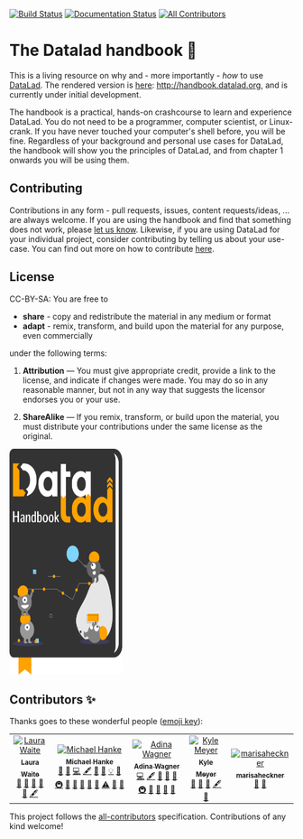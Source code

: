 [![Build Status](https://travis-ci.org/datalad-handbook/book.svg?branch=master)](https://travis-ci.org/datalad-handbook/book) [![Documentation Status](https://readthedocs.org/projects/datalad-handbook/badge/?version=latest)](http://handbook.datalad.org/en/latest/?badge=latest)
[![All Contributors](https://img.shields.io/badge/all_contributors-5-orange.svg?style=flat-square)](#contributors)

# The Datalad handbook :orange_book:

This is a living resource on why and - more importantly - *how* to use [DataLad](www.datalad.org).
The rendered version is [here](http://handbook.datalad.org): http://handbook.datalad.org, and is currently
under initial development.

The handbook is a practical, hands-on crashcourse to learn and experience DataLad.
You do not need to be a programmer, computer scientist, or Linux-crank. If you have never touched your computer's shell before, you will be fine. Regardless of your background and personal use cases for DataLad, the handbook will show you the principles of DataLad, and from chapter 1 onwards you will be using them.

## Contributing

Contributions in any form - pull requests, issues, content requests/ideas, ... are always welcome. If you are using the handbook and find that something does not work, please [let us know](https://github.com/datalad-handbook/book/issues/new). Likewise, if you are using DataLad for your individual project, consider contributing by telling us about your use-case. You can find out more on how to contribute [here](http://handbook.datalad.org/en/latest/contributing.html).

## License

CC-BY-SA: You are free to

- **share** - copy and redistribute the material in any medium or format
- **adapt** - remix, transform, and build upon the material for any purpose, even commercially

under the following terms:

1) **Attribution** — You must give appropriate credit, provide a link to the license, and indicate
 if changes were made. You may do so in any reasonable manner, but not in any way that suggests
 the licensor endorses you or your use.

2) **ShareAlike** — If you remix, transform, or build upon the material, you must distribute your
 contributions under the same license as the original.

<img src="https://raw.githubusercontent.com/datalad-handbook/book/master/artwork/logo.svg?sanitize=true" width="200" height="400">  

## Contributors ✨

Thanks goes to these wonderful people ([emoji key](https://allcontributors.org/docs/en/emoji-key)):

<!-- ALL-CONTRIBUTORS-LIST:START - Do not remove or modify this section -->
<!-- prettier-ignore -->
<table>
  <tr>
    <td align="center"><a href="https://github.com/loj"><img src="https://avatars2.githubusercontent.com/u/15157717?v=4" width="100px;" alt="Laura Waite"/><br /><sub><b>Laura Waite</b></sub></a><br /><a href="#ideas-loj" title="Ideas, Planning, & Feedback">🤔</a> <a href="#maintenance-loj" title="Maintenance">🚧</a> <a href="#review-loj" title="Reviewed Pull Requests">👀</a> <a href="#talk-loj" title="Talks">📢</a> <a href="#question-loj" title="Answering Questions">💬</a> <a href="#content-loj" title="Content">🖋</a></td>
    <td align="center"><a href="http://psychoinformatics.de"><img src="https://avatars1.githubusercontent.com/u/136479?v=4" width="100px;" alt="Michael Hanke"/><br /><sub><b>Michael Hanke</b></sub></a><br /><a href="#question-mih" title="Answering Questions">💬</a> <a href="https://github.com/datalad-handbook/book/issues?q=author%3Amih" title="Bug reports">🐛</a> <a href="https://github.com/datalad-handbook/book/commits?author=mih" title="Code">💻</a> <a href="#content-mih" title="Content">🖋</a> <a href="https://github.com/datalad-handbook/book/commits?author=mih" title="Documentation">📖</a> <a href="#design-mih" title="Design">🎨</a> <a href="#example-mih" title="Examples">💡</a> <a href="#ideas-mih" title="Ideas, Planning, & Feedback">🤔</a> <a href="#infra-mih" title="Infrastructure (Hosting, Build-Tools, etc)">🚇</a> <a href="#maintenance-mih" title="Maintenance">🚧</a> <a href="#plugin-mih" title="Plugin/utility libraries">🔌</a> <a href="#projectManagement-mih" title="Project Management">📆</a> <a href="#review-mih" title="Reviewed Pull Requests">👀</a> <a href="#tool-mih" title="Tools">🔧</a> <a href="https://github.com/datalad-handbook/book/commits?author=mih" title="Tests">⚠️</a> <a href="#talk-mih" title="Talks">📢</a> <a href="#userTesting-mih" title="User Testing">📓</a></td>
    <td align="center"><a href="https://www.researchgate.net/profile/Adina_Wagner"><img src="https://avatars1.githubusercontent.com/u/29738718?v=4" width="100px;" alt="Adina Wagner"/><br /><sub><b>Adina Wagner</b></sub></a><br /><a href="https://github.com/datalad-handbook/book/commits?author=adswa" title="Code">💻</a> <a href="#content-adswa" title="Content">🖋</a> <a href="https://github.com/datalad-handbook/book/commits?author=adswa" title="Documentation">📖</a> <a href="#design-adswa" title="Design">🎨</a> <a href="#ideas-adswa" title="Ideas, Planning, & Feedback">🤔</a> <a href="#infra-adswa" title="Infrastructure (Hosting, Build-Tools, etc)">🚇</a> <a href="#maintenance-adswa" title="Maintenance">🚧</a> <a href="#projectManagement-adswa" title="Project Management">📆</a> <a href="#review-adswa" title="Reviewed Pull Requests">👀</a> <a href="#userTesting-adswa" title="User Testing">📓</a></td>
    <td align="center"><a href="https://github.com/kyleam"><img src="https://avatars2.githubusercontent.com/u/1297788?v=4" width="100px;" alt="Kyle Meyer"/><br /><sub><b>Kyle Meyer</b></sub></a><br /><a href="https://github.com/datalad-handbook/book/issues?q=author%3Akyleam" title="Bug reports">🐛</a> <a href="#review-kyleam" title="Reviewed Pull Requests">👀</a> <a href="#question-kyleam" title="Answering Questions">💬</a> <a href="#content-kyleam" title="Content">🖋</a> <a href="#ideas-kyleam" title="Ideas, Planning, & Feedback">🤔</a></td>
    <td align="center"><a href="https://github.com/marisaheckner"><img src="https://avatars2.githubusercontent.com/u/52243533?v=4" width="100px;" alt="marisaheckner"/><br /><sub><b>marisaheckner</b></sub></a><br /><a href="#ideas-marisaheckner" title="Ideas, Planning, & Feedback">🤔</a> <a href="#userTesting-marisaheckner" title="User Testing">📓</a></td>
  </tr>
</table>

<!-- ALL-CONTRIBUTORS-LIST:END -->

This project follows the [all-contributors](https://github.com/all-contributors/all-contributors) specification. Contributions of any kind welcome!
